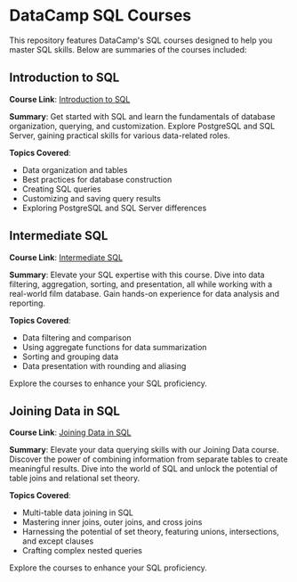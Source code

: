 # DataCamp SQL Courses

This repository features DataCamp's SQL courses designed to help you master SQL skills. Below are summaries of the courses included:

## Introduction to SQL

**Course Link**: [Introduction to SQL](https://app.datacamp.com/learn/courses/introduction-to-sql)

**Summary**: Get started with SQL and learn the fundamentals of database organization, querying, and customization. Explore PostgreSQL and SQL Server, gaining practical skills for various data-related roles.

**Topics Covered**:
- Data organization and tables
- Best practices for database construction
- Creating SQL queries
- Customizing and saving query results
- Exploring PostgreSQL and SQL Server differences

## Intermediate SQL

**Course Link**: [Intermediate SQL](https://app.datacamp.com/learn/courses/intermediate-sql)

**Summary**: Elevate your SQL expertise with this course. Dive into data filtering, aggregation, sorting, and presentation, all while working with a real-world film database. Gain hands-on experience for data analysis and reporting.

**Topics Covered**:
- Data filtering and comparison
- Using aggregate functions for data summarization
- Sorting and grouping data
- Data presentation with rounding and aliasing

Explore the courses to enhance your SQL proficiency.

## Joining Data in SQL

**Course Link**: [Joining Data in SQL](https://app.datacamp.com/learn/courses/joining-data-in-sql)

**Summary**: Elevate your data querying skills with our Joining Data course. Discover the power of combining information from separate tables to create meaningful results. Dive into the world of SQL and unlock the potential of table joins and relational set theory.

**Topics Covered**:
- Multi-table data joining in SQL
- Mastering inner joins, outer joins, and cross joins
- Harnessing the potential of set theory, featuring unions, intersections, and except clauses
- Crafting complex nested queries

Explore the courses to enhance your SQL proficiency.